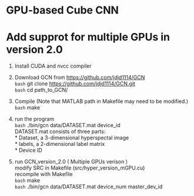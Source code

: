 # GPU-based Cube CNN
# Add supprot for multiple GPUs in version 2.0

1. Install CUDA and nvcc compiler

2. Download GCN from https://github.com/jdjd1114/GCN
   <br>`bash`
   git clone https://github.com/jdjd1114/GCN.git
   <br>`bash`
   cd path_to_GCN/
   
3. Compile (Note that MATLAB path in Makefile may need to be modified.)
   <br>`bash`
   make
   
4. run the program
   <br>`bash` ./bin/gcn data/DATASET.mat device_id
   <br> DATASET.mat consists of three parts: 
   <br> * Dataset, a 3-dimensional hyperspectal image
   <br> * labels, a 2-dimensional label matrix
   <br> * Device ID

5. run GCN_version_2.0 ( Multiple GPUs verison )
   <br> modify SRC in Makefile (src/hyper_version_mGPU.cu)
   <br> recompile with Makefile
   <br>`bash` make
   <br>`bash` ./bin/gcn data/DATASET.mat device_num master_dev_id
